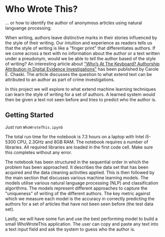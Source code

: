 # Who Wrote This?
... or how to identify the author of anonymous articles using natural languange processing.

When writing, authors leave distinctive marks in their stories influenced by the style of their writing. Our intuition and experience as readers tells us that the style of writing is like a "finger print" that differentiates authors. If we come across a text with no information about the author or a text written under a preudonym, would we be able to tell the author based of the style of writing? An interesting article about ["Who’s At The Keyboard? Authorship Attribution in Digital Evidence Investigations"](www.utica.edu/academic/institutes/ecii/publications/articles/B49F9C4A-0362-765C-6A235CB8ABDFACFF.pdf) has been published by Carole E. Chaski. The article discusses the question to what extend text can be attributed to an author as part of crime investigations.

In this project we will explore to what extend machine learning techniques can learn the style of writing for a set of authors. A learned system would then be given a text not seen before and tries to predict who the author is.

## Getting Started

Just run `WhoWroteThis.ipynb`

The total run time for the notebook is 7.3 hours on a laptop with Intel i5-5300 CPU, 2.3GHz and 8GB RAM. The notebook requires a number of libraries. All required libraries are loaded in the first code cell. Make sure this completes without any error.

The notebook has been structured in the sequential order in which the problem has been approached. It describes the data set that has been acquired and the data cleaning activities applied. This is then followed by the main section that discusses various machine learning models. The models utilise various natural language processing (NLP) and classification algorithms. The models represent different approaches to capture the "uniqueness" of writing of the different authors. The key metric against which we measure each model is the accuracy in correctly predicting the authors for a set of articles that have not been seen before (the test data set).

Lastly, we will have some fun and use the best performing model to build a small WhoWroteThis application. The user can copy and paste any text into a text input field and ask the system to guess who the author is.
